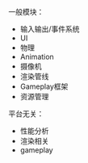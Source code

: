 一般模块：
- 输入输出/事件系统
- UI
- 物理
- Animation
- 摄像机
- 渲染管线
- Gameplay框架
- 资源管理

平台无关：
- 性能分析
- 渲染相关
- gameplay
